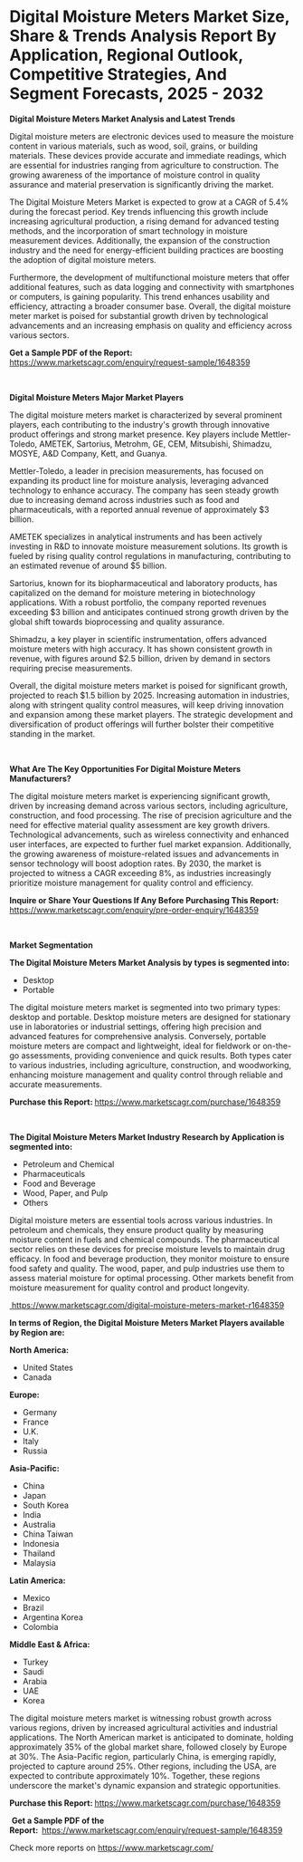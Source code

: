 <p><h1>Digital Moisture Meters Market Size, Share & Trends Analysis Report By Application, Regional Outlook, Competitive Strategies, And Segment Forecasts, 2025 - 2032</h1></p><p><strong>Digital Moisture Meters Market Analysis and Latest Trends</strong></p>
<p><p>Digital moisture meters are electronic devices used to measure the moisture content in various materials, such as wood, soil, grains, or building materials. These devices provide accurate and immediate readings, which are essential for industries ranging from agriculture to construction. The growing awareness of the importance of moisture control in quality assurance and material preservation is significantly driving the market.</p><p>The Digital Moisture Meters Market is expected to grow at a CAGR of 5.4% during the forecast period. Key trends influencing this growth include increasing agricultural production, a rising demand for advanced testing methods, and the incorporation of smart technology in moisture measurement devices. Additionally, the expansion of the construction industry and the need for energy-efficient building practices are boosting the adoption of digital moisture meters.</p><p>Furthermore, the development of multifunctional moisture meters that offer additional features, such as data logging and connectivity with smartphones or computers, is gaining popularity. This trend enhances usability and efficiency, attracting a broader consumer base. Overall, the digital moisture meter market is poised for substantial growth driven by technological advancements and an increasing emphasis on quality and efficiency across various sectors.</p></p>
<p><strong>Get a Sample PDF of the Report:&nbsp;</strong> <a href="https://www.marketscagr.com/enquiry/request-sample/1648359?utm_campaign=2792&utm_medium=2&utm_source=Github&utm_content=ia&utm_term=09042025&utm_id=digital-moisture-meters">https://www.marketscagr.com/enquiry/request-sample/1648359</a></p>
<p>&nbsp;</p>
<p><strong>Digital Moisture Meters Major Market Players</strong></p>
<p><p>The digital moisture meters market is characterized by several prominent players, each contributing to the industry's growth through innovative product offerings and strong market presence. Key players include Mettler-Toledo, AMETEK, Sartorius, Metrohm, GE, CEM, Mitsubishi, Shimadzu, MOSYE, A&D Company, Kett, and Guanya.</p><p>Mettler-Toledo, a leader in precision measurements, has focused on expanding its product line for moisture analysis, leveraging advanced technology to enhance accuracy. The company has seen steady growth due to increasing demand across industries such as food and pharmaceuticals, with a reported annual revenue of approximately $3 billion. </p><p>AMETEK specializes in analytical instruments and has been actively investing in R&D to innovate moisture measurement solutions. Its growth is fueled by rising quality control regulations in manufacturing, contributing to an estimated revenue of around $5 billion.</p><p>Sartorius, known for its biopharmaceutical and laboratory products, has capitalized on the demand for moisture metering in biotechnology applications. With a robust portfolio, the company reported revenues exceeding $3 billion and anticipates continued strong growth driven by the global shift towards bioprocessing and quality assurance.</p><p>Shimadzu, a key player in scientific instrumentation, offers advanced moisture meters with high accuracy. It has shown consistent growth in revenue, with figures around $2.5 billion, driven by demand in sectors requiring precise measurements.</p><p>Overall, the digital moisture meters market is poised for significant growth, projected to reach $1.5 billion by 2025. Increasing automation in industries, along with stringent quality control measures, will keep driving innovation and expansion among these market players. The strategic development and diversification of product offerings will further bolster their competitive standing in the market.</p></p>
<p>&nbsp;</p>
<p><strong>What Are The Key Opportunities For Digital Moisture Meters Manufacturers?</strong></p>
<p><p>The digital moisture meters market is experiencing significant growth, driven by increasing demand across various sectors, including agriculture, construction, and food processing. The rise of precision agriculture and the need for effective material quality assessment are key growth drivers. Technological advancements, such as wireless connectivity and enhanced user interfaces, are expected to further fuel market expansion. Additionally, the growing awareness of moisture-related issues and advancements in sensor technology will boost adoption rates. By 2030, the market is projected to witness a CAGR exceeding 8%, as industries increasingly prioritize moisture management for quality control and efficiency.</p></p>
<p><strong>Inquire or Share Your Questions If Any Before Purchasing This Report:</strong> <a href="https://www.marketscagr.com/enquiry/pre-order-enquiry/1648359?utm_campaign=2792&utm_medium=2&utm_source=Github&utm_content=ia&utm_term=09042025&utm_id=digital-moisture-meters">https://www.marketscagr.com/enquiry/pre-order-enquiry/1648359</a></p>
<p>&nbsp;</p>
<p><strong>Market Segmentation</strong></p>
<p><strong>The Digital Moisture Meters Market Analysis by types is segmented into:</strong></p>
<p><ul><li>Desktop</li><li>Portable</li></ul></p>
<p><p>The digital moisture meters market is segmented into two primary types: desktop and portable. Desktop moisture meters are designed for stationary use in laboratories or industrial settings, offering high precision and advanced features for comprehensive analysis. Conversely, portable moisture meters are compact and lightweight, ideal for fieldwork or on-the-go assessments, providing convenience and quick results. Both types cater to various industries, including agriculture, construction, and woodworking, enhancing moisture management and quality control through reliable and accurate measurements.</p></p>
<p><strong>Purchase this Report:&nbsp;</strong><a href="https://www.marketscagr.com/purchase/1648359?utm_campaign=2792&utm_medium=2&utm_source=Github&utm_content=ia&utm_term=09042025&utm_id=digital-moisture-meters">https://www.marketscagr.com/purchase/1648359</a></p>
<p>&nbsp;</p>
<p><strong>The Digital Moisture Meters Market Industry Research by Application is segmented into:</strong></p>
<p><ul><li>Petroleum and Chemical</li><li>Pharmaceuticals</li><li>Food and Beverage</li><li>Wood, Paper, and Pulp</li><li>Others</li></ul></p>
<p><p>Digital moisture meters are essential tools across various industries. In petroleum and chemicals, they ensure product quality by measuring moisture content in fuels and chemical compounds. The pharmaceutical sector relies on these devices for precise moisture levels to maintain drug efficacy. In food and beverage production, they monitor moisture to ensure food safety and quality. The wood, paper, and pulp industries use them to assess material moisture for optimal processing. Other markets benefit from moisture measurement for quality control and product longevity.</p></p>
<p><a href="https://www.marketscagr.com/digital-moisture-meters-market-r1648359?utm_campaign=2792&utm_medium=2&utm_source=Github&utm_content=ia&utm_term=09042025&utm_id=digital-moisture-meters">&nbsp;https://www.marketscagr.com/digital-moisture-meters-market-r1648359</a></p>
<p><strong>In terms of Region, the Digital Moisture Meters Market Players available by Region are:</strong></p>
<p>
    <p> <strong> North America: </strong>
        <ul>
            <li>United States</li>
            <li>Canada</li>
        </ul>
        </p> 
    <p> <strong> Europe: </strong>
        <ul>
            <li>Germany</li>
            <li>France</li>
            <li>U.K.</li>
            <li>Italy</li>
            <li>Russia</li>
        </ul>
        </p> 
    <p> <strong> Asia-Pacific: </strong>
        <ul>
            <li>China</li>
            <li>Japan</li>
            <li>South Korea</li>
            <li>India</li>
            <li>Australia</li>
            <li>China Taiwan</li>
            <li>Indonesia</li>
            <li>Thailand</li>
            <li>Malaysia</li>
        </ul>
        </p> 
    <p> <strong> Latin America: </strong>
        <ul>
            <li>Mexico</li>
            <li>Brazil</li>
            <li>Argentina Korea</li>
            <li>Colombia</li>
        </ul>
        </p> 
    <p> <strong> Middle East & Africa: </strong>
        <ul>
            <li>Turkey</li>
            <li>Saudi</li>
            <li>Arabia</li>
            <li>UAE</li>
            <li>Korea</li>
        </ul>
    </p>
    </p>
<p><p>The digital moisture meters market is witnessing robust growth across various regions, driven by increased agricultural activities and industrial applications. The North American market is anticipated to dominate, holding approximately 35% of the global market share, followed closely by Europe at 30%. The Asia-Pacific region, particularly China, is emerging rapidly, projected to capture around 25%. Other regions, including the USA, are expected to contribute approximately 10%. Together, these regions underscore the market's dynamic expansion and strategic opportunities.</p></p>
<p><strong>Purchase this Report: </strong><a href="https://www.marketscagr.com/purchase/1648359?utm_campaign=2792&utm_medium=2&utm_source=Github&utm_content=ia&utm_term=09042025&utm_id=digital-moisture-meters">https://www.marketscagr.com/purchase/1648359</a></p>
<p>&nbsp;<strong>Get a Sample PDF of the Report:&nbsp;&nbsp;</strong><a href="https://www.marketscagr.com/enquiry/request-sample/1648359?utm_campaign=2792&utm_medium=2&utm_source=Github&utm_content=ia&utm_term=09042025&utm_id=digital-moisture-meters">https://www.marketscagr.com/enquiry/request-sample/1648359</a></p>
<p><strong></strong></p>
<p>Check more reports on <a href="https://www.marketscagr.com/?utm_campaign=2792&utm_medium=2&utm_source=Github&utm_content=ia&utm_term=09042025&utm_id=digital-moisture-meters">https://www.marketscagr.com/</a></p>
